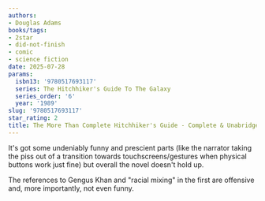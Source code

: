 ```yaml
---
authors:
- Douglas Adams
books/tags:
- 2star
- did-not-finish
- comic
- science fiction
date: 2025-07-28
params:
  isbn13: '9780517693117'
  series: The Hitchhiker's Guide To The Galaxy
  series_order: '6'
  year: '1989'
slug: '9780517693117'
star_rating: 2
title: The More Than Complete Hitchhiker's Guide - Complete & Unabridged
---
```


<!--more-->

It's got some undeniably funny and prescient parts (like the narrator taking the piss out of a transition towards touchscreens/gestures when physical buttons work just fine) but overall the novel doesn't hold up.

The references to Gengus Khan and "racial mixing" in the first are offensive and, more importantly, not even funny.